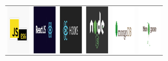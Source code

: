 
<table>
  <tr>
    <td><img src="readmeImages/JSES6.jpg" width=375 height=150></td>
    <td><img src="readmeImages/ReactJS.png" width=375 height=150></td>
    <td><img src="readmeImages/ReactHooks.png" width=375 height=150></td>
    <td><img src="readmeImages/Node.png" width=375 height=150></td>
    <td><img src="readmeImages/MongoDB.png" width=375 height=150></td>
    <td><img src="readmeImages/Mongoose.png" width=375 height=150></td>
  </tr>
 </table>



